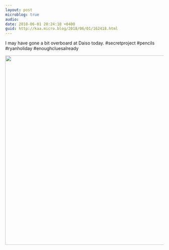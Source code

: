 ```yaml
---
layout: post
microblog: true
audio: 
date: 2018-06-01 20:24:18 +0400
guid: http://kaa.micro.blog/2018/06/01/162418.html
---
```

I may have gone a bit overboard at Daiso today. #secretproject #pencils #ryanholiday #enoughcluesalready

<img src="http://www.kaa.bz/uploads/2018/ee11f27c0f.jpg" width="600" height="600" />
